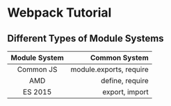 # Webpack Tutorial #

## Different Types of Module Systems

| Module System |           Common System |
|:-------------:|------------------------:|
|   Common JS   | module.exports, require |
|      AMD      |         define, require |
|    ES 2015    |          export, import |